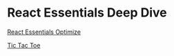 # React Essentials Deep Dive

[React Essentials Optimize](https://sathish-kumar-repo.github.io/react-essentials-optimize-twrjfmu/)

[Tic Tac Toe](https://sathish-kumar-repo.github.io/tic-tac-toe-twrjfmu/)
